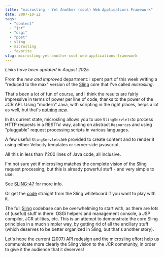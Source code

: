 ```yaml
---
title: "microsling - Yet Another (cool) Web Applications Framework"
date: 2007-10-12
tags: 
  - "content"
  - "jcr"
  - "osgi"
  - "post"
  - sling
  - microsling
  - favorite
slug: microsling-yet-another-cool-web-applications-framework
---
```


_Links have been updated in August 2025._

From the _new and improved_ department: I spent part of this week writing a "reduced to the max" version of the [Sling](https://sling.apache.org) core that I've called _microsling_.

That's been a lot of fun of course, and I think the results are fairly impressive in terms of power per line of code, thanks to the power of the JCR API. Using "modern" Java, with scripting in the right places, helps a lot as well, but that's [nothing new](/2003/11/21/java-flash-and-beanshell-winning-team/).

In its current state, microsling allows you to use `SlingServlets`to process HTTP requests in a RESTful way, acting on abstract `Resources` and using "pluggable" request processing scripts in various languages.

A few useful `SlingServlets`are provided to create content and to render it using either Velocity templates or server-side javascript.

All this in less than 1'200 lines of Java code, all inclusive.

I'm not sure yet if microsling matches the complete vision of the Sling request processing, but this is already powerful stuff - and very simple to use.

See [SLING-47](https://issues.apache.org/jira/browse/SLING-47) for more info.

Or get the [code](https://github.com/apache/sling-whiteboard/tree/master/history/microsling) straight from the Sling whiteboard if you want to play with it.

The full [Sling](https://sling.apache.org) codebase can be overwhelming to start with, as there are lots of (useful) stuff in there: OSGi helpers and management console, a JSP compiler, JCR utilities, etc. This is an attempt to demonstrate the core Sling principles in a much simpler way, by getting rid of all the ancillary stuff (which deserves to be better organized in Sling, but that's another story).

Let's hope the current (2007) [API redesign](http://cwiki.apache.org/confluence/display/SLING/Sling+API+Redesign) and the microsling effort help us communicate more clearly the Sling vision to the JCR community, in order to give it the audience that it deserves!